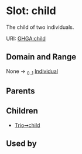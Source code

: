 
# Slot: child


The child of two individuals.

URI: [GHGA:child](https://w3id.org/GHGA/child)


## Domain and Range

None &#8594;  <sub>0..1</sub> [Individual](Individual.md)

## Parents


## Children

 *  [Trio➞child](Trio_child.md)

## Used by

